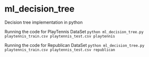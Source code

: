 # ml_decision_tree
Decision tree implementation in python

Running the code for PlayTennis DataSet
```python ml_decision_tree.py playtennis_train.csv playtennis_test.csv playtennis```

Running the code for Republican DataSet
```python ml_decision_tree.py playtennis_train.csv playtennis_test.csv republican```
